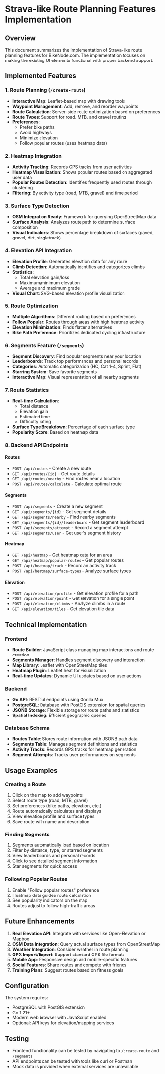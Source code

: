 # Strava-like Route Planning Features Implementation

## Overview
This document summarizes the implementation of Strava-like route planning features for BikeNode.com. The implementation focuses on making the existing UI elements functional with proper backend support.

## Implemented Features

### 1. Route Planning (`/create-route`)
- **Interactive Map**: Leaflet-based map with drawing tools
- **Waypoint Management**: Add, remove, and reorder waypoints
- **Route Calculation**: Server-side route optimization based on preferences
- **Route Types**: Support for road, MTB, and gravel routing
- **Preferences**: 
  - Prefer bike paths
  - Avoid highways
  - Minimize elevation
  - Follow popular routes (uses heatmap data)

### 2. Heatmap Integration
- **Activity Tracking**: Records GPS tracks from user activities
- **Heatmap Visualization**: Shows popular routes based on aggregated user data
- **Popular Routes Detection**: Identifies frequently used routes through clustering
- **Filtering**: By activity type (road, MTB, gravel) and time period

### 3. Surface Type Detection
- **OSM Integration Ready**: Framework for querying OpenStreetMap data
- **Surface Analysis**: Analyzes route path to determine surface composition
- **Visual Indicators**: Shows percentage breakdown of surfaces (paved, gravel, dirt, singletrack)

### 4. Elevation API Integration
- **Elevation Profile**: Generates elevation data for any route
- **Climb Detection**: Automatically identifies and categorizes climbs
- **Statistics**: 
  - Total elevation gain/loss
  - Maximum/minimum elevation
  - Average and maximum grade
- **Visual Chart**: SVG-based elevation profile visualization

### 5. Route Optimization
- **Multiple Algorithms**: Different routing based on preferences
- **Follow Popular**: Routes through areas with high heatmap activity
- **Elevation Minimization**: Finds flatter alternatives
- **Bike Path Preference**: Prioritizes dedicated cycling infrastructure

### 6. Segments Feature (`/segments`)
- **Segment Discovery**: Find popular segments near your location
- **Leaderboards**: Track top performances and personal records
- **Categories**: Automatic categorization (HC, Cat 1-4, Sprint, Flat)
- **Starring System**: Save favorite segments
- **Interactive Map**: Visual representation of all nearby segments

### 7. Route Statistics
- **Real-time Calculation**:
  - Total distance
  - Elevation gain
  - Estimated time
  - Difficulty rating
- **Surface Type Breakdown**: Percentage of each surface type
- **Popularity Score**: Based on heatmap data

### 8. Backend API Endpoints

#### Routes
- `POST /api/routes` - Create a new route
- `GET /api/routes/{id}` - Get route details
- `GET /api/routes/nearby` - Find routes near a location
- `POST /api/routes/calculate` - Calculate optimal route

#### Segments
- `POST /api/segments` - Create a new segment
- `GET /api/segments/{id}` - Get segment details
- `GET /api/segments/nearby` - Find nearby segments
- `GET /api/segments/{id}/leaderboard` - Get segment leaderboard
- `POST /api/segments/attempt` - Record a segment attempt
- `GET /api/segments/user` - Get user's segment history

#### Heatmap
- `GET /api/heatmap` - Get heatmap data for an area
- `GET /api/heatmap/popular-routes` - Get popular routes
- `POST /api/heatmap/track` - Record an activity track
- `POST /api/heatmap/surface-types` - Analyze surface types

#### Elevation
- `POST /api/elevation/profile` - Get elevation profile for a path
- `POST /api/elevation/point` - Get elevation for a single point
- `POST /api/elevation/climbs` - Analyze climbs in a route
- `GET /api/elevation/tiles` - Get elevation tile data

## Technical Implementation

### Frontend
- **Route Builder**: JavaScript class managing map interactions and route creation
- **Segments Manager**: Handles segment discovery and interaction
- **Map Library**: Leaflet with OpenStreetMap tiles
- **Heatmap Plugin**: Leaflet.heat for visualization
- **Real-time Updates**: Dynamic UI updates based on user actions

### Backend
- **Go API**: RESTful endpoints using Gorilla Mux
- **PostgreSQL**: Database with PostGIS extension for spatial queries
- **JSONB Storage**: Flexible storage for route paths and statistics
- **Spatial Indexing**: Efficient geographic queries

### Database Schema
- **Routes Table**: Stores route information with JSONB path data
- **Segments Table**: Manages segment definitions and statistics
- **Activity Tracks**: Records GPS tracks for heatmap generation
- **Segment Attempts**: Tracks user performances on segments

## Usage Examples

### Creating a Route
1. Click on the map to add waypoints
2. Select route type (road, MTB, gravel)
3. Set preferences (bike paths, elevation, etc.)
4. Route automatically calculates and displays
5. View elevation profile and surface types
6. Save route with name and description

### Finding Segments
1. Segments automatically load based on location
2. Filter by distance, type, or starred segments
3. View leaderboards and personal records
4. Click to see detailed segment information
5. Star segments for quick access

### Following Popular Routes
1. Enable "Follow popular routes" preference
2. Heatmap data guides route calculation
3. See popularity indicators on the map
4. Routes adjust to follow high-traffic areas

## Future Enhancements
1. **Real Elevation API**: Integrate with services like Open-Elevation or Mapbox
2. **OSM Data Integration**: Query actual surface types from OpenStreetMap
3. **Weather Integration**: Consider weather in route planning
4. **GPX Import/Export**: Support standard GPS file formats
5. **Mobile App**: Responsive design and mobile-specific features
6. **Social Features**: Share routes and compete with friends
7. **Training Plans**: Suggest routes based on fitness goals

## Configuration
The system requires:
- PostgreSQL with PostGIS extension
- Go 1.21+
- Modern web browser with JavaScript enabled
- Optional: API keys for elevation/mapping services

## Testing
- Frontend functionality can be tested by navigating to `/create-route` and `/segments`
- API endpoints can be tested with tools like curl or Postman
- Mock data is provided when external services are unavailable